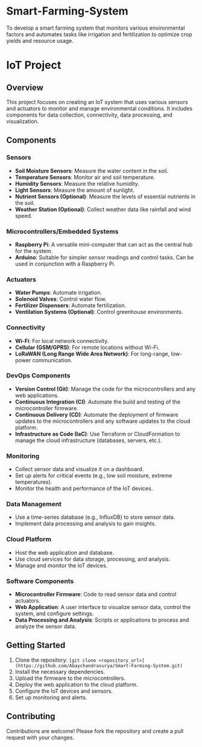 # Smart-Farming-System
To develop a smart farming system that monitors various environmental factors and automates tasks like irrigation and fertilization to optimize crop yields and resource usage.

# IoT Project

## Overview
This project focuses on creating an IoT system that uses various sensors and actuators to monitor and manage environmental conditions. It includes components for data collection, connectivity, data processing, and visualization.

## Components

### Sensors
- **Soil Moisture Sensors**: Measure the water content in the soil.
- **Temperature Sensors**: Monitor air and soil temperature.
- **Humidity Sensors**: Measure the relative humidity.
- **Light Sensors**: Measure the amount of sunlight.
- **Nutrient Sensors (Optional)**: Measure the levels of essential nutrients in the soil.
- **Weather Station (Optional)**: Collect weather data like rainfall and wind speed.

### Microcontrollers/Embedded Systems
- **Raspberry Pi**: A versatile mini-computer that can act as the central hub for the system.
- **Arduino**: Suitable for simpler sensor readings and control tasks. Can be used in conjunction with a Raspberry Pi.

### Actuators
- **Water Pumps**: Automate irrigation.
- **Solenoid Valves**: Control water flow.
- **Fertilizer Dispensers**: Automate fertilization.
- **Ventilation Systems (Optional)**: Control greenhouse environments.

### Connectivity
- **Wi-Fi**: For local network connectivity.
- **Cellular (GSM/GPRS)**: For remote locations without Wi-Fi.
- **LoRaWAN (Long Range Wide Area Network)**: For long-range, low-power communication.

### DevOps Components
- **Version Control (Git)**: Manage the code for the microcontrollers and any web applications.
- **Continuous Integration (CI)**: Automate the build and testing of the microcontroller firmware.
- **Continuous Delivery (CD)**: Automate the deployment of firmware updates to the microcontrollers and any software updates to the cloud platform.
- **Infrastructure as Code (IaC)**: Use Terraform or CloudFormation to manage the cloud infrastructure (databases, servers, etc.).

### Monitoring
- Collect sensor data and visualize it on a dashboard.
- Set up alerts for critical events (e.g., low soil moisture, extreme temperatures).
- Monitor the health and performance of the IoT devices.

### Data Management
- Use a time-series database (e.g., InfluxDB) to store sensor data.
- Implement data processing and analysis to gain insights.

### Cloud Platform
- Host the web application and database.
- Use cloud services for data storage, processing, and analysis.
- Manage and monitor the IoT devices.

### Software Components
- **Microcontroller Firmware**: Code to read sensor data and control actuators.
- **Web Application**: A user interface to visualize sensor data, control the system, and configure settings.
- **Data Processing and Analysis**: Scripts or applications to process and analyze the sensor data.

## Getting Started
1. Clone the repository: `[git clone <repository_url>](https://github.com/Abaychandrasurya/Smart-Farming-System.git)`
2. Install the necessary dependencies.
3. Upload the firmware to the microcontrollers.
4. Deploy the web application to the cloud platform.
5. Configure the IoT devices and sensors.
6. Set up monitoring and alerts.

## Contributing
Contributions are welcome! Please fork the repository and create a pull request with your changes.

